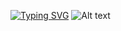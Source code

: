 [![Typing SVG](https://readme-typing-svg.herokuapp.com/?lines=hello!+my+name+is;johannes&color=ffe6fd)](https://git.io/typing-svg)
![Alt text](https://spotify-recently-played-readme.vercel.app/api?user=johannesll&count={1})
